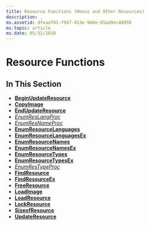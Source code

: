```yaml
---
title: Resource Functions (Menus and Other Resources)
description: .
ms.assetid: dfeaaf01-f947-453e-946e-65ad9ec40958
ms.topic: article
ms.date: 05/31/2018
---
```


# Resource Functions

## In This Section

-   [**BeginUpdateResource**](/windows/desktop/api/Winbase/nf-winbase-beginupdateresourcea)
-   [**CopyImage**](/windows/desktop/api/Winuser/nf-winuser-copyimage)
-   [**EndUpdateResource**](/windows/desktop/api/Winbase/nf-winbase-endupdateresourcea)
-   [*EnumResLangProc*](https://msdn.microsoft.com/library/ms648033(v=VS.85).aspx)
-   [*EnumResNameProc*](https://msdn.microsoft.com/library/ms648034(v=VS.85).aspx)
-   [**EnumResourceLanguages**](/windows/desktop/api/Winbase/nf-winbase-enumresourcelanguagesa)
-   [**EnumResourceLanguagesEx**](https://msdn.microsoft.com/library/ms648036(v=VS.85).aspx)
-   [**EnumResourceNames**](/windows/desktop/api/Winbase/nf-winbase-enumresourcenamesa)
-   [**EnumResourceNamesEx**](https://msdn.microsoft.com/library/ms648038(v=VS.85).aspx)
-   [**EnumResourceTypes**](/windows/desktop/api/Winbase/nf-winbase-enumresourcetypesa)
-   [**EnumResourceTypesEx**](https://msdn.microsoft.com/library/ms648040(v=VS.85).aspx)
-   [*EnumResTypeProc*](https://msdn.microsoft.com/library/ms648041(v=VS.85).aspx)
-   [**FindResource**](/windows/desktop/api/Winbase/nf-winbase-findresourcea)
-   [**FindResourceEx**](/windows/desktop/api/Winbase/nf-winbase-findresourceexa)
-   [**FreeResource**](https://msdn.microsoft.com/library/ms648044(v=VS.85).aspx)
-   [**LoadImage**](/windows/desktop/api/Winuser/nf-winuser-loadimagea)
-   [**LoadResource**](https://msdn.microsoft.com/library/ms648046(v=VS.85).aspx)
-   [**LockResource**](https://msdn.microsoft.com/library/ms648047(v=VS.85).aspx)
-   [**SizeofResource**](https://msdn.microsoft.com/library/ms648048(v=VS.85).aspx)
-   [**UpdateResource**](/windows/desktop/api/Winbase/nf-winbase-updateresourcea)

 

 




